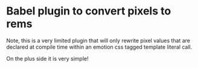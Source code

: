 # Babel plugin to convert pixels to rems

Note, this is a very limited plugin that will only rewrite pixel values that are
declared at compile time within an emotion css tagged template literal call.

On the plus side it is very simple!
